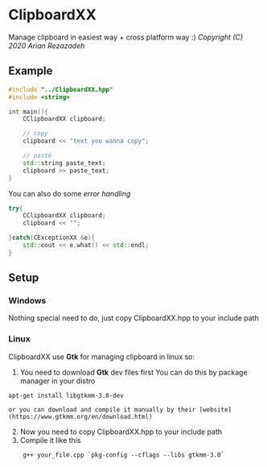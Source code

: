 # ClipboardXX
Manage clipboard in easiest way + cross platform way :)
*Copyright (C) 2020 Arian Rezazadeh*

## Example
```C++
#include "../ClipboardXX.hpp"
#include <string>

int main(){
    CClipboardXX clipboard;

    // copy
    clipboard‌ << "text you wanna copy";

    // paste
    std::string paste_text;
    clipboard >> paste_text;
}
```
You can also do some *error handling*
```C++
try{
    CClipboardXX clipboard;
    clipboard << "";

}catch(CExceptionXX &e){
    std::cout << e.what() << std::endl;
}
```

## Setup

### Windows
Nothing special need to do, just copy ClipboardXX.hpp to your include path

### Linux
ClipboardXX use **Gtk** for managing clipboard in linux so:
1. You need to download **Gtk** dev files first
You can do this by package manager in your distro
```console
apt-get install libgtkmm-3.0-dev
```

    or you can download and compile it manually by their [website](https://www.gtkmm.org/en/download.html)


2. Now you need to copy ClipboardXX.hpp to your include path
3. Compile it like this
```console
    g++ your_file.cpp `pkg-config --cflags --libs gtkmm-3.0`
```